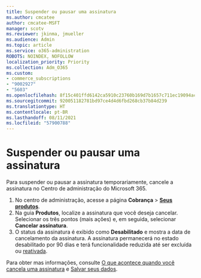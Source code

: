 ```yaml
---
title: Suspender ou pausar uma assinatura
ms.author: cmcatee
author: cmcatee-MSFT
manager: scotv
ms.reviewer: jkinma, jmueller
ms.audience: Admin
ms.topic: article
ms.service: o365-administration
ROBOTS: NOINDEX, NOFOLLOW
localization_priority: Priority
ms.collection: Adm_O365
ms.custom:
- commerce_subscriptions
- "9002927"
- "5603"
ms.openlocfilehash: 8f15c401ffd6142ca5910c23760b169d7b1657c711ec19094ac7a2940e40a629
ms.sourcegitcommit: 920051182781bd97ce4d4d6fbd268cb37b84d239
ms.translationtype: HT
ms.contentlocale: pt-BR
ms.lasthandoff: 08/11/2021
ms.locfileid: "57900788"
---
```

# <a name="suspend-or-pause-a-subscription"></a>Suspender ou pausar uma assinatura

Para suspender ou pausar a assinatura temporariamente, cancele a assinatura no Centro de administração do Microsoft 365.

1. No centro de administração, acesse a página **Cobrança** > **[Seus produtos](https://go.microsoft.com/fwlink/p/?linkid=842054)**.
2. Na guia **Produtos**, localize a assinatura que você deseja cancelar. Selecionar os três pontos (mais ações) e, em seguida, selecionar **Cancelar assinatura**.
3. O status da assinatura é exibido como **Desabilitado** e mostra a data de cancelamento da assinatura. A assinatura permanecerá no estado desabilitado por 90 dias e terá funcionalidade reduzida até ser excluída ou [reativada](https://docs.microsoft.com/microsoft-365/commerce/subscriptions/reactivate-your-subscription).

Para obter mas informações, consulte [O que acontece quando você cancela uma assinatura](https://docs.microsoft.com/microsoft-365/commerce/subscriptions/cancel-your-subscription#what-happens-when-you-cancel-a-subscription) e [Salvar seus dados](https://docs.microsoft.com/microsoft-365/commerce/subscriptions/cancel-your-subscription#save-your-data).
